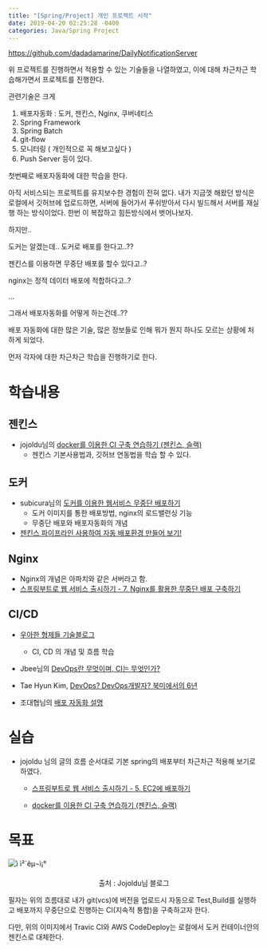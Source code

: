 ```yaml
---
title: "[Spring/Project] 개인 프로젝트 시작"
date: 2019-04-20 02:25:28 -0400
categories: Java/Spring Project
---
```


<https://github.com/dadadamarine/DailyNotificationServer>



위 프로젝트를 진행하면서 적용할 수 있는 기술들을 나열하였고, 이에 대해 차근차근 학습해가면서 프로젝트를 진행한다.



관련기술은 크게

1. 배포자동화 : 도커, 젠킨스, Nginx, 쿠버네티스
2. Spring Framework
3. Spring Batch
4. git-flow
5. 모니터링 ( 개인적으로 꼭 해보고싶다 )
6. Push Server 등이 있다.



첫번째로 배포자동화에 대한 학습을 한다.

아직 서비스되는 프로젝트를 유지보수한 경험이 전혀 없다. 내가 지금껏 해왔던 방식은 로컬에서 깃허브에 업로드하면, 서버에 들어가서 푸쉬받아서 다시 빌드해서 서버를 재실행 하는 방식이었다. 한번 이 복잡하고 힘든방식에서 벗어나보자.





하지만.. 





도커는 알겠는데.. 도커로 배포를 한다고..??

젠킨스를 이용하면 무중단 배포를 할수 있다고..?

nginx는 정적 데이터 배포에 적합하다고..?

...

그래서 배포자동화를 어떻게 하는건데..??





배포 자동화에 대한 많은 기술, 많은 정보들로 인해 뭐가 뭔지 하나도 모르는 상황에 처하게 되었다.

먼저 각자에 대한 차근차근 학습을 진행하기로 한다.



# 학습내용



## 젠킨스

- jojoldu님의 [docker를 이용한 CI 구축 연습하기 (젠킨스, 슬랙)](https://jojoldu.tistory.com/139)
  - 젠킨스 기본사용법과, 깃허브 연동법을 학습 할 수 있다.



## 도커

- subicura님의 [도커를 이용한 웹서비스 무중단 배포하기](<https://subicura.com/2016/06/07/zero-downtime-docker-deployment.html>)
  - 도커 이미지를 통한 배포방법, nginx의 로드밸런싱 기능
  - 무중단 배포와 배포자동화의 개념
- [젠킨스 파이프라인 사용하여 자동 배포환경 만들어 보기!](<https://kingbbode.tistory.com/42>) 



## Nginx

- Nginx의 개념은 아파치와 같은 서버라고 함.
- [스프링부트로 웹 서비스 출시하기 - 7. Nginx를 활용한 무중단 배포 구축하기](https://jojoldu.tistory.com/267) 



## CI/CD

- [우아한 형제들 기술블로그](<http://woowabros.github.io/experience/2018/06/26/bros-cicd.html>)

  - CI, CD 의 개념 및 흐름 학습
- Jbee님의 [DevOps란 무엇이며, CI는 무엇인가?](<https://asfirstalways.tistory.com/303>)
- Tae Hyun Kim, [DevOps? DevOps개발자? 북미에서의 6년](<https://www.slideshare.net/taehyunkim73700/ndc17-devops-devops-6>) 
- 조대협님의 [배포 자동화 설명](<https://bcho.tistory.com/777>)



# 실습

- jojoldu 님의 글의 흐름 순서대로 기본 spring의 배포부터 차근차근 적용해 보기로 하였다.

  - [스프링부트로 웹 서비스 출시하기 - 5. EC2에 배포하기](https://jojoldu.tistory.com/263)

  - [docker를 이용한 CI 구축 연습하기 (젠킨스, 슬랙)](https://jojoldu.tistory.com/139)




# 목표

![ì ì²´êµ¬ì¡°](https://t1.daumcdn.net/cfile/tistory/996F763D5A73F91E26)

<center>출처 : Jojoldu님 블로그</center>

필자는 위의 흐름대로 내가 git(vcs)에 버전을 업로드시 자동으로 Test,Build를 실행하고 배포까지 무중단으로 진행하는 CI(지속적 통합)을 구축하고자 한다.

다만, 위의 이미지에서 Travic CI와 AWS CodeDeploy는 로컬에서 도커 컨테이너안의 젠킨스로 대체한다.